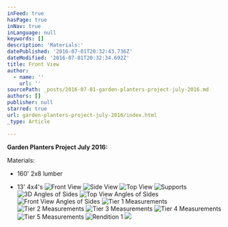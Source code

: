 ```yaml
---
inFeed: true
hasPage: true
inNav: true
inLanguage: null
keywords: []
description: 'Materials:'
datePublished: '2016-07-01T20:32:43.736Z'
dateModified: '2016-07-01T20:32:34.692Z'
title: Front View
author:
  - name: ''
    url: ''
sourcePath: _posts/2016-07-01-garden-planters-project-july-2016.md
authors: []
publisher: null
starred: true
url: garden-planters-project-july-2016/index.html
_type: Article

---
```

**Garden Planters Project July 2016:**

Materials:

* 160' 2x8 lumber

* 13' 4x4's
![Front View](https://imgflo.herokuapp.com/graph/vahj1ThiexotieMo/17c947a21966f77a638fe275ad548fbd/croprotate.png?cropheight=768&cropwidth=440&degrees=0&input=https%3A%2F%2Fthe-grid-user-content.s3-us-west-2.amazonaws.com%2F342d89c9-07e8-4184-a539-43544566d1db.png&x=43&y=0)
![Side View](https://the-grid-user-content.s3-us-west-2.amazonaws.com/5b37eb68-34a6-4adc-98e4-1b7024955daf.png)
![Top View](https://the-grid-user-content.s3-us-west-2.amazonaws.com/d079104c-0026-4dad-af0c-b3dfc3838755.png)
![Supports](https://the-grid-user-content.s3-us-west-2.amazonaws.com/c1feae87-13f8-4fcd-826c-d0fb7dba9b01.png)
![3D Angles of Sides](https://the-grid-user-content.s3-us-west-2.amazonaws.com/eea6b918-70be-4867-b74f-1769810ca069.png)
![Top View Angles of Sides](https://the-grid-user-content.s3-us-west-2.amazonaws.com/6c581f9d-c882-45db-be41-47d20cf7c651.png)
![Front View Angles of Sides](https://the-grid-user-content.s3-us-west-2.amazonaws.com/0b056123-4fc6-4b03-a479-0db5c4bb3b3c.png)
![Tier 1 Measurements](https://the-grid-user-content.s3-us-west-2.amazonaws.com/00f195f2-e09a-4fbc-9282-ac8c4e9f6361.png)
![Tier 2 Measurements](https://the-grid-user-content.s3-us-west-2.amazonaws.com/7f391fe7-cf5a-41cb-b389-1d13763588fb.png)
![Tier 3 Measurements](https://the-grid-user-content.s3-us-west-2.amazonaws.com/fc929e50-cc5d-4cc9-92ee-0e475366789f.png)
![Tier 4 Measurements](https://the-grid-user-content.s3-us-west-2.amazonaws.com/05c5ceec-fc36-4717-9bef-bc6269311895.png)
![Tier 5 Measurements](https://the-grid-user-content.s3-us-west-2.amazonaws.com/10c38c69-fff6-4b59-a042-8bf771d13955.png)
![Rendition 1](https://the-grid-user-content.s3-us-west-2.amazonaws.com/35aaf884-f3fa-4d9a-bf6b-dbad9b914026.png)
![](https://the-grid-user-content.s3-us-west-2.amazonaws.com/646f3fd9-8eab-4f84-bf6c-b3f05feff052.png)